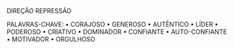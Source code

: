 DIREÇÃO
REPRESSÃO

PALAVRAS-CHAVE:
• CORAJOSO
• GENEROSO
• AUTÊNTICO
• LÍDER
• PODEROSO
• CRIATIVO
• DOMINADOR
• CONFIANTE
• AUTO-CONFIANTE
• MOTIVADOR
• ORGULHOSO
